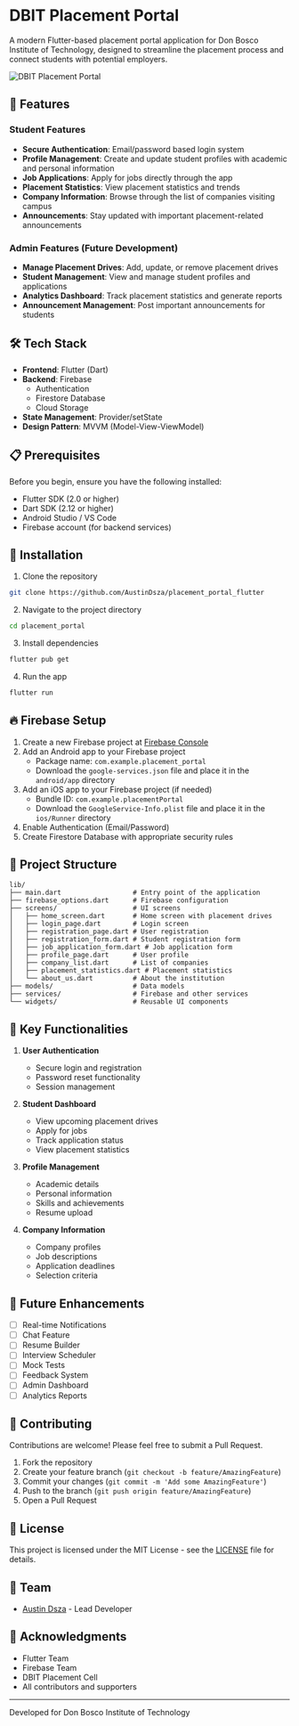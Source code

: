 # DBIT Placement Portal

A modern Flutter-based placement portal application for Don Bosco Institute of Technology, designed to streamline the placement process and connect students with potential employers.

![DBIT Placement Portal](placement_portal/assets/images/app_preview.png)

## 🚀 Features

### Student Features
- **Secure Authentication**: Email/password based login system
- **Profile Management**: Create and update student profiles with academic and personal information
- **Job Applications**: Apply for jobs directly through the app
- **Placement Statistics**: View placement statistics and trends
- **Company Information**: Browse through the list of companies visiting campus
- **Announcements**: Stay updated with important placement-related announcements

### Admin Features (Future Development)
- **Manage Placement Drives**: Add, update, or remove placement drives
- **Student Management**: View and manage student profiles and applications
- **Analytics Dashboard**: Track placement statistics and generate reports
- **Announcement Management**: Post important announcements for students

## 🛠️ Tech Stack

- **Frontend**: Flutter (Dart)
- **Backend**: Firebase
  - Authentication
  - Firestore Database
  - Cloud Storage
- **State Management**: Provider/setState
- **Design Pattern**: MVVM (Model-View-ViewModel)

## 📋 Prerequisites

Before you begin, ensure you have the following installed:
- Flutter SDK (2.0 or higher)
- Dart SDK (2.12 or higher)
- Android Studio / VS Code
- Firebase account (for backend services)

## 🔧 Installation

1. Clone the repository
```bash
git clone https://github.com/AustinDsza/placement_portal_flutter
```

2. Navigate to the project directory
```bash
cd placement_portal
```

3. Install dependencies
```bash
flutter pub get
```

4. Run the app
```bash
flutter run
```

## 🔥 Firebase Setup

1. Create a new Firebase project at [Firebase Console](https://console.firebase.google.com/)
2. Add an Android app to your Firebase project
   - Package name: `com.example.placement_portal`
   - Download the `google-services.json` file and place it in the `android/app` directory
3. Add an iOS app to your Firebase project (if needed)
   - Bundle ID: `com.example.placementPortal`
   - Download the `GoogleService-Info.plist` file and place it in the `ios/Runner` directory
4. Enable Authentication (Email/Password)
5. Create Firestore Database with appropriate security rules

## 📁 Project Structure

```
lib/
├── main.dart                  # Entry point of the application
├── firebase_options.dart      # Firebase configuration
├── screens/                   # UI screens
│   ├── home_screen.dart       # Home screen with placement drives
│   ├── login_page.dart        # Login screen
│   ├── registration_page.dart # User registration
│   ├── registration_form.dart # Student registration form
│   ├── job_application_form.dart # Job application form
│   ├── profile_page.dart      # User profile
│   ├── company_list.dart      # List of companies
│   ├── placement_statistics.dart # Placement statistics
│   └── about_us.dart          # About the institution
├── models/                    # Data models
├── services/                  # Firebase and other services
└── widgets/                   # Reusable UI components
```

## 🎯 Key Functionalities

1. **User Authentication**
   - Secure login and registration
   - Password reset functionality
   - Session management

2. **Student Dashboard**
   - View upcoming placement drives
   - Apply for jobs
   - Track application status
   - View placement statistics

3. **Profile Management**
   - Academic details
   - Personal information
   - Skills and achievements
   - Resume upload

4. **Company Information**
   - Company profiles
   - Job descriptions
   - Application deadlines
   - Selection criteria

## 🔮 Future Enhancements

- [ ] Real-time Notifications
- [ ] Chat Feature
- [ ] Resume Builder
- [ ] Interview Scheduler
- [ ] Mock Tests
- [ ] Feedback System
- [ ] Admin Dashboard
- [ ] Analytics Reports

## 🤝 Contributing

Contributions are welcome! Please feel free to submit a Pull Request.

1. Fork the repository
2. Create your feature branch (`git checkout -b feature/AmazingFeature`)
3. Commit your changes (`git commit -m 'Add some AmazingFeature'`)
4. Push to the branch (`git push origin feature/AmazingFeature`)
5. Open a Pull Request

## 📝 License

This project is licensed under the MIT License - see the [LICENSE](LICENSE) file for details.

## 👥 Team

- [Austin Dsza](https://github.com/AustinDsza) - Lead Developer

## 🙏 Acknowledgments

- Flutter Team
- Firebase Team
- DBIT Placement Cell
- All contributors and supporters

---

Developed for Don Bosco Institute of Technology 